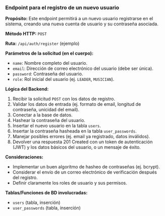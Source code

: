 ### Endpoint para el registro de un nuevo usuario

**Propósito:** Este endpoint permitirá a un nuevo usuario registrarse en el sistema, creando una nueva cuenta de usuario y su contraseña asociada.

**Método HTTP:** `POST`

**Ruta:** `/api/auth/register` (ejemplo)

**Parámetros de la solicitud (en el cuerpo):**
-   `name`: Nombre completo del usuario.
-   `email`: Dirección de correo electrónico del usuario (debe ser única).
-   `password`: Contraseña del usuario.
-   `role`: Rol inicial del usuario (ej. `LEADER`, `MUSICIAN`).

**Lógica del Backend:**
1.  Recibir la solicitud `POST` con los datos de registro.
2.  Validar los datos de entrada (ej. formato de email, longitud de contraseña, unicidad del email).
3.  Conectar a la base de datos.
4.  Hashear la contraseña del usuario.
5.  Insertar el nuevo usuario en la tabla `users`.
6.  Insertar la contraseña hasheada en la tabla `user_passwords`.
7.  Manejar posibles errores (ej. email ya registrado, datos inválidos).
8.  Devolver una respuesta 201 Created con un token de autenticación (JWT) y los datos básicos del usuario, o un mensaje de éxito.

**Consideraciones:**
-   Implementar un buen algoritmo de hasheo de contraseñas (ej. bcrypt).
-   Considerar el envío de un correo electrónico de verificación después del registro.
-   Definir claramente los roles de usuario y sus permisos.

**Tablas/Funciones de BD involucradas:**
-   `users` (tabla, inserción)
-   `user_passwords` (tabla, inserción)